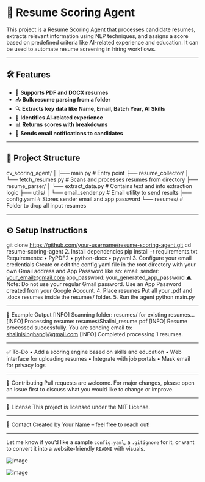 # 🤖 Resume Scoring Agent

This project is a Resume Scoring Agent that processes candidate resumes, extracts relevant information using NLP techniques, and assigns a score based on predefined criteria like AI-related experience and education. It can be used to automate resume screening in hiring workflows.

---

## 🛠 Features

- 📄 **Supports PDF and DOCX resumes**
- 📥 **Bulk resume parsing from a folder**
- 🔍 **Extracts key data like Name, Email, Batch Year, AI Skills**
- 🧠 **Identifies AI-related experience**
- 📊 **Returns scores with breakdowns**
- 📧 **Sends email notifications to candidates**

---

## 📂 Project Structure

cv_scoring_agent/ │ ├── main.py # Entry point ├── resume_collector/ │ └── fetch_resumes.py # Scans and processes resumes from directory ├── resume_parser/ │ └── extract_data.py # Contains text and info extraction logic ├── utils/ │ └── email_sender.py # Email utility to send results ├── config.yaml # Stores sender email and app password └── resumes/ # Folder to drop all input resumes

---

## ⚙️ Setup Instructions

git clone https://github.com/your-username/resume-scoring-agent.git
cd resume-scoring-agent
2. Install dependencies
pip install -r requirements.txt
Requirements:
•	PyPDF2
•	python-docx
•	pyyaml
3. Configure your email credentials
Create or edit the config.yaml file in the root directory with your own Gmail address and App Password like so:
email:
  sender: your_email@gmail.com
  app_password: your_generated_app_password
⚠️ Note: Do not use your regular Gmail password. Use an App Password created from your Google Account.
4. Place resumes
Put all your .pdf and .docx resumes inside the resumes/ folder.
5. Run the agent
python main.py
________________________________________
🧠 Example Output
[INFO] Scanning folder: resumes/ for existing resumes...
[INFO] Processing resume: resumes/Shalini_resume.pdf
[INFO] Resume processed successfully.
You are sending email to: shalinisinghapdj@gmail.com
[INFO] Completed processing 1 resumes.
________________________________________
✅ To-Do
•	Add a scoring engine based on skills and education
•	Web interface for uploading resumes
•	Integrate with job portals
•	Mask email for privacy logs
________________________________________
🙌 Contributing
Pull requests are welcome. For major changes, please open an issue first to discuss what you would like to change or improve.
________________________________________
📝 License
This project is licensed under the MIT License.
________________________________________
📧 Contact
Created by Your Name – feel free to reach out!

---

Let me know if you’d like a sample `config.yaml`, a `.gitignore` for it, or want to convert it into a website-friendly `README` with visuals.


![image](https://github.com/user-attachments/assets/496939e1-c6fb-4961-8406-11f4c350d7a1)

![image](https://github.com/user-attachments/assets/62ec0d40-e315-448b-bea2-bf66bc2241d9)



